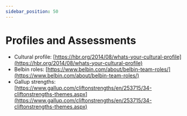 ```yaml
---
sidebar_position: 50
---
```


# Profiles and Assessments

- Cultural profile: [https://hbr.org/2014/08/whats-your-cultural-profile](https://hbr.org/2014/08/whats-your-cultural-profile)
- Belbin roles: [https://www.belbin.com/about/belbin-team-roles/](https://www.belbin.com/about/belbin-team-roles/)
- Gallup strengths: [https://www.gallup.com/cliftonstrengths/en/253715/34-cliftonstrengths-themes.aspx](https://www.gallup.com/cliftonstrengths/en/253715/34-cliftonstrengths-themes.aspx)
